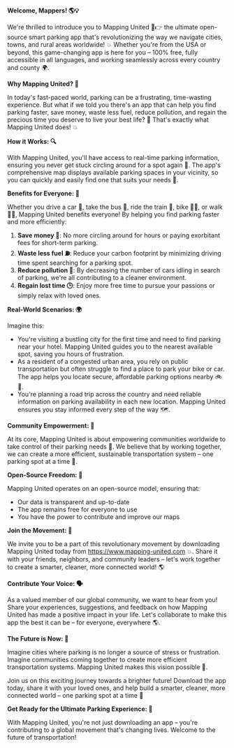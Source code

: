 **Welcome, Mappers! 🌎💡**

We're thrilled to introduce you to Mapping United 📍👉 the ultimate open-source smart parking app that's revolutionizing the way we navigate cities, towns, and rural areas worldwide! 💥 Whether you're from the USA or beyond, this game-changing app is here for you – 100% free, fully accessible in all languages, and working seamlessly across every country and county 🌍.

**Why Mapping United? 🤔**

In today's fast-paced world, parking can be a frustrating, time-wasting experience. But what if we told you there's an app that can help you find parking faster, save money, waste less fuel, reduce pollution, and regain the precious time you deserve to live your best life? 🙌 That's exactly what Mapping United does! 💥

**How it Works: 🔍**

With Mapping United, you'll have access to real-time parking information, ensuring you never get stuck circling around for a spot again 🚗. The app's comprehensive map displays available parking spaces in your vicinity, so you can quickly and easily find one that suits your needs 💯.

**Benefits for Everyone: 🌈**

Whether you drive a car 🚗, take the bus 🚌, ride the train 🚂, bike 🚴‍♀️, or walk 🏃‍♂️, Mapping United benefits everyone! By helping you find parking faster and more efficiently:

1. **Save money 💸**: No more circling around for hours or paying exorbitant fees for short-term parking.
2. **Waste less fuel ⛽️**: Reduce your carbon footprint by minimizing driving time spent searching for a parking spot.
3. **Reduce pollution 🌿**: By decreasing the number of cars idling in search of parking, we're all contributing to a cleaner environment.
4. **Regain lost time 🕒**: Enjoy more free time to pursue your passions or simply relax with loved ones.

**Real-World Scenarios: 🌍**

Imagine this:

* You're visiting a bustling city for the first time and need to find parking near your hotel. Mapping United guides you to the nearest available spot, saving you hours of frustration.
* As a resident of a congested urban area, you rely on public transportation but often struggle to find a place to park your bike or car. The app helps you locate secure, affordable parking options nearby 🚲🛵.
* You're planning a road trip across the country and need reliable information on parking availability in each new location. Mapping United ensures you stay informed every step of the way 🗺️.

**Community Empowerment: 👥**

At its core, Mapping United is about empowering communities worldwide to take control of their parking needs 💪. We believe that by working together, we can create a more efficient, sustainable transportation system – one parking spot at a time 🔩.

**Open-Source Freedom: 🌟**

Mapping United operates on an open-source model, ensuring that:

* Our data is transparent and up-to-date
* The app remains free for everyone to use
* You have the power to contribute and improve our maps

**Join the Movement: 🎉**

We invite you to be a part of this revolutionary movement by downloading Mapping United today from https://www.mapping-united.com 💥. Share it with your friends, neighbors, and community leaders – let's work together to create a smarter, cleaner, more connected world! 🌎

**Contribute Your Voice: 🗣️**

As a valued member of our global community, we want to hear from you! Share your experiences, suggestions, and feedback on how Mapping United has made a positive impact in your life. Let's collaborate to make this app the best it can be – for everyone, everywhere 🌎.

**The Future is Now: 🌟**

Imagine cities where parking is no longer a source of stress or frustration. Imagine communities coming together to create more efficient transportation systems. Mapping United makes this vision possible 💫.

Join us on this exciting journey towards a brighter future! Download the app today, share it with your loved ones, and help build a smarter, cleaner, more connected world – one parking spot at a time 🌟

**Get Ready for the Ultimate Parking Experience: 🚀**

With Mapping United, you're not just downloading an app – you're contributing to a global movement that's changing lives. Welcome to the future of transportation!